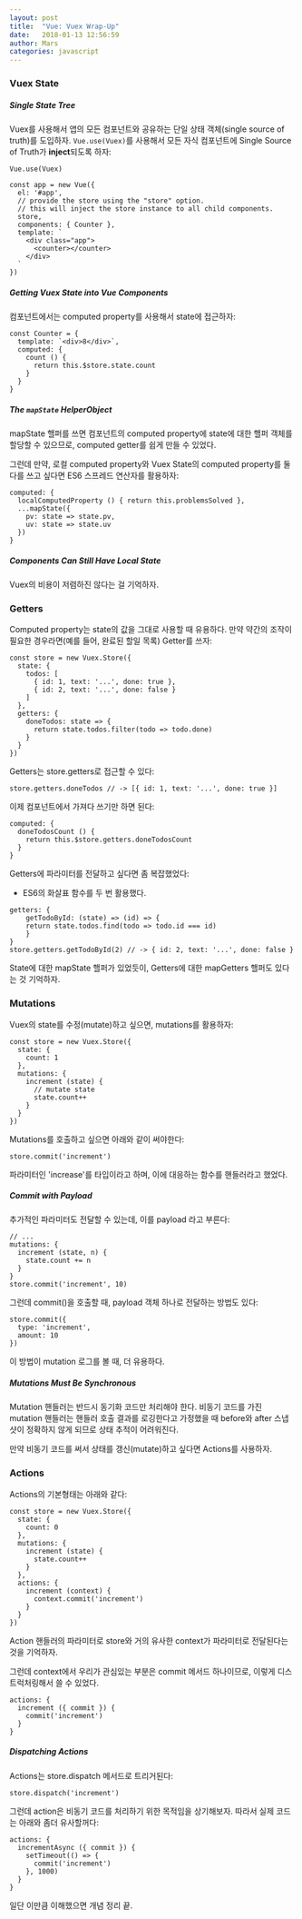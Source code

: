 ```yaml
---
layout: post
title:  "Vue: Vuex Wrap-Up"
date:   2018-01-13 12:56:59
author: Mars
categories: javascript
---
```


### Vuex State

##### Single State Tree
Vuex를 사용해서 앱의 모든 컴포넌트와 공유하는 단일 상태 객체(single source of truth)를 도입하자.
`Vue.use(Vuex)`를 사용해서 모든 자식 컴포넌트에 Single Source of Truth가 **inject**되도록 하자:

```
Vue.use(Vuex)

const app = new Vue({
  el: '#app',
  // provide the store using the "store" option.
  // this will inject the store instance to all child components.
  store,
  components: { Counter },
  template: `
    <div class="app">
      <counter></counter>
    </div>
  `
})
```

##### Getting Vuex State into Vue Components
컴포넌트에서는 computed property를 사용해서 state에 접근하자:

```
const Counter = {
  template: `<div>8</div>`,
  computed: {
    count () {
      return this.$store.state.count
    }
  }
}
```


##### The `mapState` HelperObject
mapState 핼퍼를 쓰면 컴포넌트의 computed property에 state에 대한 핼퍼 객체를 할당할 수 있으므로, computed getter를 쉽게 만들 수 있었다.

그런데 만약, 로컬 computed property와 Vuex State의 computed property를 둘 다를 쓰고 싶다면 ES6 스프레드 연산자를 활용하자:

```
computed: {
  localComputedProperty () { return this.problemsSolved },
  ...mapState({
    pv: state => state.pv,
    uv: state => state.uv
  })
}
```

##### Components Can Still Have Local State
Vuex의 비용이 저렴하진 않다는 걸 기억하자.

### Getters
Computed property는 state의 값을 그대로 사용할 때 유용하다. 만약 약간의 조작이 필요한 경우라면(예를 들어, 완료된 할일 목록) Getter를 쓰자:

```
const store = new Vuex.Store({
  state: {
    todos: [
      { id: 1, text: '...', done: true },
      { id: 2, text: '...', done: false }
    ]
  },
  getters: {
    doneTodos: state => {
      return state.todos.filter(todo => todo.done)
    }
  }
})

```

Getters는 store.getters로 접근할 수 있다:

```
store.getters.doneTodos // -> [{ id: 1, text: '...', done: true }]
```
이제 컴포넌트에서 가져다 쓰기만 하면 된다:

```
computed: {
  doneTodosCount () {
    return this.$store.getters.doneTodosCount
  }
}
```

Getters에 파라미터를 전달하고 싶다면 좀 복잡했었다:
* ES6의 화살표 함수를 두 번 활용했다.
```
getters: {
	getTodoById: (state) => (id) => {
  	return state.todos.find(todo => todo.id === id)
	}
}
store.getters.getTodoById(2) // -> { id: 2, text: '...', done: false }
```

State에 대한 mapState 핼퍼가 있었듯이, Getters에 대한 mapGetters 핼퍼도 있다는 것 기억하자.


### Mutations
Vuex의 state를 수정(mutate)하고 싶으면, mutations를 활용하자:

```
const store = new Vuex.Store({
  state: {
    count: 1
  },
  mutations: {
    increment (state) {
      // mutate state
      state.count++
    }
  }
})
```
Mutations를 호출하고 싶으면 아래와 같이 써야한다:

```
store.commit('increment')
```
파라미터인 'increase'를 타입이라고 하며, 이에 대응하는 함수를 핸들러라고 했었다.

##### Commit with Payload
추가적인 파라미터도 전달할 수 있는데, 이를 payload 라고 부른다:
```
// ...
mutations: {
  increment (state, n) {
    state.count += n
  }
}
store.commit('increment', 10)
```
그런데 commit()을 호출할 때, payload 객체 하나로 전달하는 방법도 있다:
```
store.commit({
  type: 'increment',
  amount: 10
})
```
이 방법이 mutation 로그를 볼 때, 더 유용하다.

##### Mutations Must Be Synchronous
Mutation 핸들러는 반드시 동기화 코드만 처리해야 한다. 비동기 코드를 가진 mutation 핸들러는
핸들러 호출 결과를 로깅한다고 가정했을 때 before와 after 스냅샷이 정확하지 않게 되므로 상태 추적이 어려워진다.

만약 비동기 코드를 써서 상태를 갱신(mutate)하고 싶다면 Actions를 사용하자.

### Actions
Actions의 기본형태는 아래와 같다:

```
const store = new Vuex.Store({
  state: {
    count: 0
  },
  mutations: {
    increment (state) {
      state.count++
    }
  },
  actions: {
    increment (context) {
      context.commit('increment')
    }
  }
})
```
Action 핸들러의 파라미터로 store와 거의 유사한 context가 파라미터로 전달된다는 것을 기억하자.

그런데 context에서 우리가 관심있는 부분은 commit 메서드 하나이므로, 이렇게 디스트럭처링해서 쓸 수 있었다.
```
actions: {
  increment ({ commit }) {
    commit('increment')
  }
}
```
##### Dispatching Actions
Actions는 store.dispatch 메서드로 트리거된다:
```
store.dispatch('increment')
```
그런데 action은 비동기 코드를 처리하기 위한 목적임을 상기해보자.
따라서 실제 코드는 아래와 좀더 유사할꺼다:
```
actions: {
  incrementAsync ({ commit }) {
    setTimeout(() => {
      commit('increment')
    }, 1000)
  }
}
```

일단 이만큼 이해했으면 개념 정리 끝.
